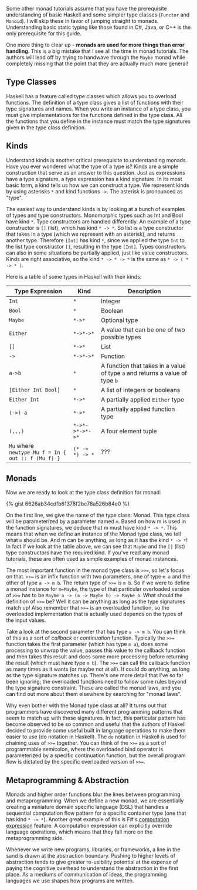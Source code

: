 Some other monad tutorials assume that you have the prerequisite understanding of basic Haskell and some simpler type classes (``Functor`` and ``Monoid``). I will skip these in favor of jumping straight to monads. Understanding basic static typing like those found in C#, Java, or C++ is the only prerequisite for this guide.

One more thing to clear up - **monads are used for more things than error handling**. This is a big mistake that I see all the time in monad tutorials. The authors will lead off by trying to handwave through the ``Maybe`` monad while completely missing that the point that they are actually much more general!

## Type Classes

Haskell has a feature called type classes which allows you to overload functions. The definition of a type class gives a list of functions with their type signatures and names. When you write an instance of a type class, you must give implementations for the functions defined in the type class. All the functions that you define in the instance must match the type signatures given in the type class definition.

## Kinds

Understand kinds is another critical prerequisite to understanding monads. Have you ever wondered what the type of a type is? Kinds are a simple construction that serve as an answer to this question. Just as expressions have a type signature, a type expression has a kind signature. In its most basic form, a kind tells us how we can construct a type. We represent kinds by using asterisks ``*`` and kind functions ``->``. The asterisk is pronounced as "type".

The easiest way to understand kinds is by looking at a bunch of examples of types and type constructors. Monomorphic types such as Int and Bool have kind ``*``. Type constructors are handled differently. An example of a type constructor is ``[]`` (list), which has kind ``* -> *``. So list is a type constructor that takes in a type (which we represent with an asterisk), and returns another type. Therefore ``[Int]`` has kind ``*``, since we applied the type ``Int`` to the list type constructor ``[]``, resulting in the type ``[Int]``. Types constructors can also in some situations be partially applied, just like value constructors. Kinds are right associative, so the kind ``* -> * -> *`` is the same as ``* -> ( * -> * )``.

Here is a table of some types in Haskell with their kinds:

| Type Expression       | Kind              | Description                                                                       |
|-----------------------|-------------------|-----------------------------------------------------------------------------------|
| ``Int``               | ``*``             | Integer                                                                           |
| ``Bool``              | ``*``             | Boolean                                                                           |
| ``Maybe``             | ``*->*``          | Optional type                                                                     |
| ``Either``            | ``*->*->*``       | A value that can be one of two possible types                                     |
| ``[]``                | ``*->*``          | List                                                                              |
| ``->``                | ``*->*->*``       | Function                                                                          |
| ``a->b``              | ``*``             | A function that takes in a value of type ``a`` and returns a value of type ``b `` |
| ``[Either Int Bool]`` | ``*``             | A list of integers or booleans                                                    |
| ``Either Int``        | ``*->*``          | A partially applied ``Either`` type                                               |
| ``(->) a``            | ``*->*``          | A partially applied function type                                                 |
| ``(,,,)``             | ``*->*->*->*->*`` | A four element tuple                                                              |
| ``Mu`` where <br/>``newtype Mu f = In { out :: f (Mu f) }`` | ``(* -> *) -> *``| ???                                          |

## Monads

Now we are ready to look at the type class definition for monad:

{% gist 6626ab34cdfb61378f2bc78a526b84e0 %}

On the first line, we give the name of the type class: Monad. This type class will be parameterized by a parameter named ``m``. Based on how m is used in the function signatures, we deduce that m must have kind ``* -> *``. This means that when we define an instance of the Monad type class, we tell what ``m`` should be. And m can be anything, as long as it has the kind ``* -> *``! In fact if we look at the table above, we can see that ``Maybe`` and the ``[]`` (list) type constructors have the required kind. If you've read any monad tutorials, these are often used as simple examples of monad instances.

The most important function in the monad type class is ``>>=``, so let's focus on that. ``>>=`` is an infix function with two parameters, one of type ``m a`` and the other of type ``a -> m b``. The return type of ``>>=`` is ``m b``. So if we were to define a monad instance for ``m=Maybe``, the type of that particular overloaded version of ``>>=`` has to be ``Maybe a -> (a -> Maybe b) -> Maybe b``. What should the definition of ``>>=`` be? Well it can be anything as long as the type signatures match up! Also remember that ``>>=`` is an overloaded function, so the overloaded implementation that is actually used depends on the types of the input values.

Take a look at the second parameter that has type ``a -> m b``. You can think of this as a sort of *callback* or *continuation* function. Typically the ``>>=`` function takes the first parameter (which has type ``m a``), does some processing to unwrap the value, passes this value to the callback function and then takes this result and does some more processing before returning the result (which must have type ``m b``). The ``>>=`` can call the callback function as many times as it wants (or maybe not at all). It could do anything, as long as the type signature matches up. There's one more detail that I've so far been ignoring: the overloaded functions need to follow some rules beyond the type signature constraint. These are called the monad laws, and you can find out more about them elsewhere by searching for "monad laws".

Why even bother with the Monad type class at all? It turns out that programmers have discovered many different programming patterns that seem to match up with these signatures. In fact, this particular pattern has become observed to be so common and useful that the authors of Haskell decided to provide some useful built in language operations to make them easier to use (do notation in Haskell). The ``do`` notation in Haskell is used for chaining uses of ``>>=`` together. You can think of the ``>>=`` as a sort of programmable semicolon, where the overloaded bind operator is parameterized by a specific continuation function, but the overall program flow is dictated by the specific overloaded version of ``>>=``.

## Metaprogramming & Abstraction

Monads and higher order functions blur the lines between programming and metaprogramming. When we define a new monad, we are essentially creating a miniature domain specific language (DSL) that handles a sequential computation flow pattern for a specific container type (one that has kind ``* -> *``). Another great example of this is F#'s [computation expression](https://docs.microsoft.com/en-us/dotnet/fsharp/language-reference/computation-expressions) feature. A computation expression can explicitly override language operations, which means that they fall more on the metaprogramming side.

Whenever we write new programs, libraries, or frameworks, a line in the sand is drawn at the abstraction boundary. Pushing to higher levels of abstraction tends to give greater re-usibility potential at the expense of paying the cognitive overhead to understand the abstraction in the first place. As a mediums of communication of ideas, the programming languages we use shapes how programs are written.